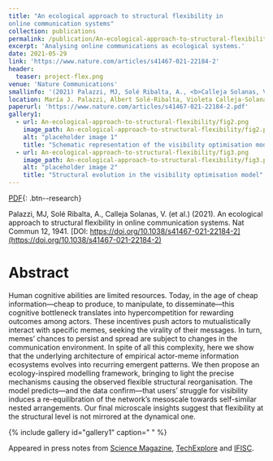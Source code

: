```yaml
---
title: "An ecological approach to structural flexibility in
online communication systems"
collection: publications
permalink: /publication/An-ecological-approach-to-structural-flexibility
excerpt: 'Analysing online communications as ecological systems.'
date: 2021-05-29
link: 'https://www.nature.com/articles/s41467-021-22184-2'
header:
  teaser: project-flex.png
venue: 'Nature Communications'
smallinfo: '(2021) Palazzi, MJ, Solé Ribalta, A., <b>Calleja Solanas, V.</b>, Meloni, S., Plata, C.A., Suweis, S. & Borge-Holthoefer J.,   <b><i>Nature Communications</i></b>'
location: María J. Palazzi, Albert Solé-Ribalta, Violeta Calleja-Solanas, Sandro Meloni, Carlos A. Plata, Samir Suweis & Javier Borge-Holthoefer
paperurl: 'https://www.nature.com/articles/s41467-021-22184-2.pdf'
gallery1:
  - url: An-ecological-approach-to-structural-flexibility/fig2.png
    image_path: An-ecological-approach-to-structural-flexibility/fig2.png
    alt: "placeholder image 1"
    title: "Schematic representation of the visibility optimisation model."
  - url: An-ecological-approach-to-structural-flexibility/fig3.png
    image_path: An-ecological-approach-to-structural-flexibility/fig3.png
    alt: "placeholder image 2"
    title: "Structural evolution in the visibility optimisation model"
---
```


[PDF](https://www.nature.com/articles/s41467-021-22184-2.pdf){: .btn--research}

Palazzi, MJ, Solé Ribalta, A., Calleja Solanas, V. (et al.) (2021). An ecological approach to structural flexibility in online communication systems. Nat Commun 12, 1941. [DOI: https://doi.org/10.1038/s41467-021-22184-2](https://doi.org/10.1038/s41467-021-22184-2)

# Abstract
Human cognitive abilities are limited resources. Today, in the age of cheap information—cheap to produce, to manipulate, to disseminate—this cognitive bottleneck translates into hypercompetition for rewarding outcomes among actors. These incentives push actors to mutualistically interact with specific memes, seeking the virality of their messages. In turn, memes’ chances to persist and spread are subject to changes in the communication environment. In spite of all this complexity, here we show that the underlying architecture of empirical actor-meme information ecosystems evolves into recurring emergent patterns. We then propose an ecology-inspired modelling framework, bringing to light the precise mechanisms causing the observed flexible structural reorganisation. The model predicts—and the data confirm—that users’ struggle for visibility induces a re-equilibration of the network’s mesoscale towards self-similar nested arrangements. Our final microscale insights suggest that flexibility at the structural level is not mirrored at the dynamical one.

{% include gallery id="gallery1" caption=" " %}

Appeared in press notes from [Science Magazine](https://scienmag.com/ecology-inspired-mathematical-models-to-understand-social-networks/), [TechExplore](https://techxplore.com/news/2021-04-clues-networks-twitter-viral-news.html) and [IFISC](https://ifisc.uib-csic.es/es/news/analyzing-online-communication-ecological-systems/).
